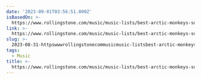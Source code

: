 ```yaml
---
date: '2023-09-01T03:56:51.000Z'
isBasedOn: >-
  https://www.rollingstone.com/music/music-lists/best-arctic-monkeys-songs-1234807888/
link: >-
  https://www.rollingstone.com/music/music-lists/best-arctic-monkeys-songs-1234807888/
slug: >-
  2023-08-31-httpswwwrollingstonecommusicmusic-listsbest-arctic-monkeys-songs-1234807888
tags:
  - Music
title: >-
  https://www.rollingstone.com/music/music-lists/best-arctic-monkeys-songs-1234807888/
---
```


